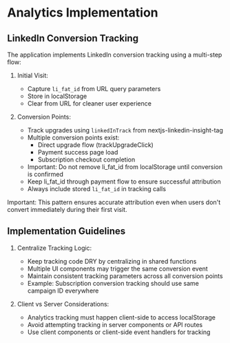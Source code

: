 # Analytics Implementation

## LinkedIn Conversion Tracking

The application implements LinkedIn conversion tracking using a multi-step flow:

1. Initial Visit:
   - Capture `li_fat_id` from URL query parameters
   - Store in localStorage
   - Clear from URL for cleaner user experience

2. Conversion Points:
   - Track upgrades using `linkedInTrack` from nextjs-linkedin-insight-tag
   - Multiple conversion points exist:
     - Direct upgrade flow (trackUpgradeClick)
     - Payment success page load
     - Subscription checkout completion
   - Important: Do not remove li_fat_id from localStorage until conversion is confirmed
   - Keep li_fat_id through payment flow to ensure successful attribution
   - Always include stored `li_fat_id` in tracking calls

Important: This pattern ensures accurate attribution even when users don't convert immediately during their first visit.

## Implementation Guidelines

1. Centralize Tracking Logic:
   - Keep tracking code DRY by centralizing in shared functions
   - Multiple UI components may trigger the same conversion event
   - Maintain consistent tracking parameters across all conversion points
   - Example: Subscription conversion tracking should use same campaign ID everywhere

2. Client vs Server Considerations:
   - Analytics tracking must happen client-side to access localStorage
   - Avoid attempting tracking in server components or API routes
   - Use client components or client-side event handlers for tracking
